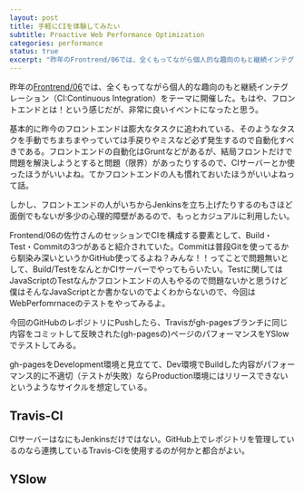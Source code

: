 ```yaml
---
layout: post
title: 手軽にCIを体験してみたい
subtitle: Proactive Web Performance Optimization
categories: performance
status: true
excerpt: "昨年のFrontrend/06では、全くもってながら個人的な趣向のもと継続インテグレーションをテーマに開催した"
---
```

昨年の[Frontrend/06](http://frontrend.github.io/events/06/)では、全くもってながら個人的な趣向のもと継続インテグレーション（CI:Continuous Integration）をテーマに開催した。もはや、フロントエンドとは！という感じだが、非常に良いイベントになったと思う。

基本的に昨今のフロントエンドは膨大なタスクに追われている、そのようなタスクを手動でちまちまやっていては手戻りやミスなど必ず発生するので自動化すべきである。フロントエンドの自動化はGruntなどがあるが、結局フロントだけで問題を解決しようとすると問題（限界）があったりするので、CIサーバーとか使ったほうがいいよね。てかフロントエンドの人も慣れておいたほうがいいよねって話。

しかし、フロントエンドの人がいちからJenkinsを立ち上げたりするのもさほど面倒でもないが多少の心理的障壁があるので、もっとカジュアルに利用したい。


Frontend/06の佐竹さんのセッションでCIを構成する要素として、Build・Test・Commitの3つがあると紹介されていた。Commitは普段Gitを使ってるから馴染み深いというかGitHub使ってるよね？みんな！！ってことで問題無いとして、Build/TestをなんとかCIサーバーでやってもらいたい。Testに関してはJavaScriptのTestなんかフロントエンドの人もやるので問題ないかと思うけど僕はそんなJavaScriptとか書かないのでよくわからないので、今回はWebPerfomrnaceのテストをやってみるよ。


今回のGitHubのレポジトリにPushしたら、Travisがgh-pagesブランチに同じ内容をコミットして反映された(gh-pagesの)ページのパフォーマンスをYSlowでテストしてみる。

gh-pagesをDevelopment環境と見立てて、Dev環境でBuildした内容がパフォーマンス的に不適切（テストが失敗）ならProduction環境にはリリースできないというようなサイクルを想定している。

## Travis-CI

CIサーバーはなにもJenkinsだけではない。GitHub上でレポジトリを管理しているのなら連携しているTravis-CIを使用するのが何かと都合がよい。



## YSlow

